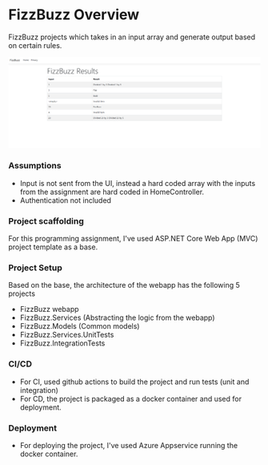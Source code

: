 # FizzBuzz Overview
FizzBuzz projects which takes in an input array and generate output based on certain rules.

![FizzBuzz Home](documentation/images/fizzbuzz_home.png)

### Assumptions
* Input is not sent from the UI, instead a hard coded array with the inputs from the assignment are hard coded in HomeController.
* Authentication not included

### Project scaffolding
For this programming assignment, I've used ASP.NET Core Web App (MVC) project template as a base.

### Project Setup
Based on the base, the architecture of the webapp has the following 5 projects
* FizzBuzz webapp
* FizzBuzz.Services (Abstracting the logic from the webapp)
* FizzBuzz.Models (Common models)
* FizzBuzz.Services.UnitTests
* FizzBuzz.IntegrationTests

### CI/CD
* For CI, used github actions to build the project and run tests (unit and integration)
* For CD, the project is packaged as a docker container and used for deployment.

### Deployment
* For deploying the project, I've used Azure Appservice running the docker container.